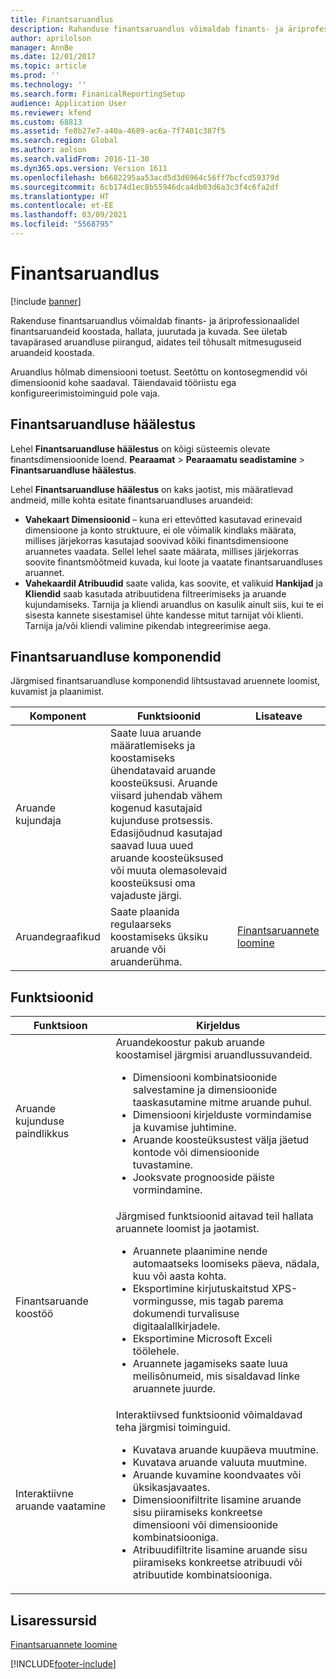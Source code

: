 ```yaml
---
title: Finantsaruandlus
description: Rahanduse finantsaruandlus võimaldab finants- ja äriprofessionaalidel finantsaruandeid koostada, hallata, juurutada ja kuvada.
author: aprilolson
manager: AnnBe
ms.date: 12/01/2017
ms.topic: article
ms.prod: ''
ms.technology: ''
ms.search.form: FinanicalReportingSetup
audience: Application User
ms.reviewer: kfend
ms.custom: 68813
ms.assetid: fe8b27e7-a40a-4689-ac6a-7f7401c387f5
ms.search.region: Global
ms.author: aolson
ms.search.validFrom: 2016-11-30
ms.dyn365.ops.version: Version 1611
ms.openlocfilehash: b6682295aa53acd5d3d6964c56ff7bcfcd59379d
ms.sourcegitcommit: 6cb174d1ec8b55946dca4db03d6a3c3f4c6fa2df
ms.translationtype: HT
ms.contentlocale: et-EE
ms.lasthandoff: 03/09/2021
ms.locfileid: "5568795"
---
```

# <a name="financial-reporting"></a>Finantsaruandlus

[!include [banner](../includes/banner.md)]

Rakenduse finantsaruandlus võimaldab finants- ja äriprofessionaalidel finantsaruandeid koostada, hallata, juurutada ja kuvada. See ületab tavapärased aruandluse piirangud, aidates teil tõhusalt mitmesuguseid aruandeid koostada.

Aruandlus hõlmab dimensiooni toetust. Seetõttu on kontosegmendid või dimensioonid kohe saadaval. Täiendavaid tööriistu ega konfigureerimistoiminguid pole vaja.

## <a name="financial-reporting-setup"></a>Finantsaruandluse häälestus
Lehel **Finantsaruandluse häälestus** on kõigi süsteemis olevate finantsdimensioonide loend. **Pearaamat** \> **Pearaamatu seadistamine** \> **Finantsaruandluse häälestus**.

Lehel **Finantsaruandluse häälestus** on kaks jaotist, mis määratlevad andmeid, mille kohta esitate finantsaruandluses aruandeid:

- **Vahekaart Dimensioonid** – kuna eri ettevõtted kasutavad erinevaid dimensioone ja konto struktuure, ei ole võimalik kindlaks määrata, millises järjekorras kasutajad soovivad kõiki finantsdimensioone aruannetes vaadata. Sellel lehel saate määrata, millises järjekorras soovite finantsmõõtmeid kuvada, kui loote ja vaatate finantsaruandluses aruannet.
- **Vahekaardil Atribuudid** saate valida, kas soovite, et valikuid **Hankijad** ja **Kliendid** saab kasutada atribuutidena filtreerimiseks ja aruande kujundamiseks. Tarnija ja kliendi aruandlus on kasulik ainult siis, kui te ei sisesta kannete sisestamisel ühte kandesse mitut tarnijat või klienti. Tarnija ja/või kliendi valimine pikendab integreerimise aega.

## <a name="financial-reporting-components"></a>Finantsaruandluse komponendid
Järgmised finantsaruandluse komponendid lihtsustavad aruennete loomist, kuvamist ja plaanimist.

| Komponent        | Funktsioonid | Lisateave |
|------------------|-----------|------------------------|
| Aruande kujundaja  | Saate luua aruande määratlemiseks ja koostamiseks ühendatavaid aruande koosteüksusi. Aruande viisard juhendab vähem kogenud kasutajaid kujunduse protsessis. Edasijõudnud kasutajad saavad luua uued aruande koosteüksused või muuta olemasolevaid koosteüksusi oma vajaduste järgi. | |
| Aruandegraafikud | Saate plaanida regulaarseks koostamiseks üksiku aruande või aruanderühma. | [Finantsaruannete loomine](generate-financial-report.md) |

## <a name="features"></a>Funktsioonid
<table>
<thead>
<tr>
<th>Funktsioon</th>
<th>Kirjeldus</th>
</tr>
</thead>
<tbody>
<tr>
<td>Aruande kujunduse paindlikkus</td>
<td>Aruandekoostur pakub aruande koostamisel järgmisi aruandlussuvandeid.
<ul>
<li>Dimensiooni kombinatsioonide salvestamine ja dimensioonide taaskasutamine mitme aruande puhul.</li>
<li>Dimensiooni kirjelduste vormindamise ja kuvamise juhtimine.</li>
<li>Aruande koosteüksustest välja jäetud kontode või dimensioonide tuvastamine.</li>
<li>Jooksvate prognooside päiste vormindamine.</li>
</ul>
</td>
</tr>
<tr>
<td>Finantsaruande koostöö</td>
<td>Järgmised funktsioonid aitavad teil hallata aruannete loomist ja jaotamist.
<ul>
<li>Aruannete plaanimine nende automaatseks loomiseks päeva, nädala, kuu või aasta kohta.</li>
<li>Eksportimine kirjutuskaitstud XPS-vormingusse, mis tagab parema dokumendi turvalisuse digitaalallkirjadele.</li>
<li>Eksportimine Microsoft Exceli töölehele.</li>
<li>Aruannete jagamiseks saate luua meilisõnumeid, mis sisaldavad linke aruannete juurde.</li>
</ul>
</td>
</tr>
<tr>
<td>Interaktiivne aruande vaatamine</td>
<td>Interaktiivsed funktsioonid võimaldavad teha järgmisi toiminguid.
<ul>
<li>Kuvatava aruande kuupäeva muutmine.</li>
<li>Kuvatava aruande valuuta muutmine.</li>
<li>Aruande kuvamine koondvaates või üksikasjavaates.</li>
<li>Dimensioonifiltrite lisamine aruande sisu piiramiseks konkreetse dimensiooni või dimensioonide kombinatsiooniga.</li>
<li>Atribuudifiltrite lisamine aruande sisu piiramiseks konkreetse atribuudi või atribuutide kombinatsiooniga.</li>
</ul>
</td>
</tr>
</tbody>
</table>

## <a name="additional-resources"></a>Lisaressursid
[Finantsaruannete loomine](generate-financial-report.md)


[!INCLUDE[footer-include](../../../includes/footer-banner.md)]